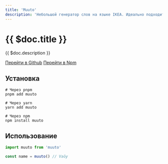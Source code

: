 ```yaml
---
title: 'Muuto'
description: 'Небольшой генератор слов на языке IKEA. Идеально подходит для генерации названий домашних проектов.'
---
```


# {{ $doc.title }}

{{ $doc.description }}

<a href="https://github.com/hywax/muuto" target="_blank" rel="nofollow"><span class="i-uil:github-alt"></span> Перейти в Github</a>
<a href="https://www.npmjs.com/package/muuto" target="_blank" rel="nofollow" class="ml-3"><span class="i-teenyicons:npm-solid"></span> Перейти в Npm</a>

## Установка

```shell
# Через pnpm
pnpm add muuto

# Через yarn
yarn add muuto

# Через npm
npm install muuto
```

## Использование

```typescript
import muuto from 'muuto'

const name = muuto() // Vaöy
```
